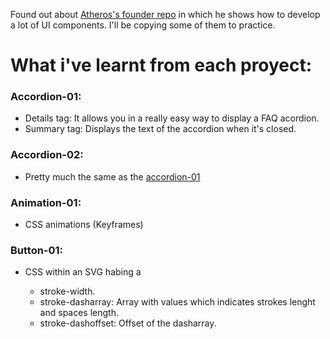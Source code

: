 Found out about [Atheros's founder repo](https://github.com/atherosai/ui) in which he shows how to develop a lot of UI components. I'll be copying some of them to practice.

# What i've learnt from each proyect:

### Accordion-01:
- Details tag: It allows you in a really easy way to display a FAQ acordion.
- Summary tag: Displays the text of the accordion when it's closed.

### Accordion-02:
- Pretty much the same as the [accordion-01](#accordion-01)

### Animation-01:
- CSS animations (Keyframes)

### Button-01:
- CSS within an SVG habing a <rect />
  - stroke-width.
  - stroke-dasharray: Array with values which indicates strokes lenght and spaces length.
  - stroke-dashoffset: Offset of the dasharray.
  